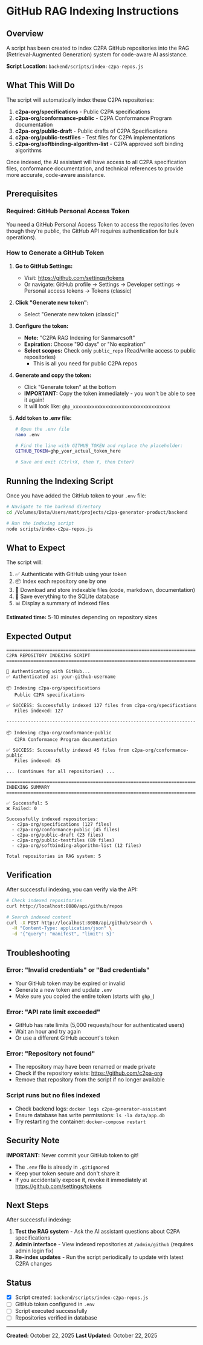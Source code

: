 # GitHub RAG Indexing Instructions

## Overview

A script has been created to index C2PA GitHub repositories into the RAG (Retrieval-Augmented Generation) system for code-aware AI assistance.

**Script Location:** `backend/scripts/index-c2pa-repos.js`

## What This Will Do

The script will automatically index these C2PA repositories:

1. **c2pa-org/specifications** - Public C2PA specifications
2. **c2pa-org/conformance-public** - C2PA Conformance Program documentation
3. **c2pa-org/public-draft** - Public drafts of C2PA Specifications
4. **c2pa-org/public-testfiles** - Test files for C2PA implementations
5. **c2pa-org/softbinding-algorithm-list** - C2PA approved soft binding algorithms

Once indexed, the AI assistant will have access to all C2PA specification files, conformance documentation, and technical references to provide more accurate, code-aware assistance.

## Prerequisites

### Required: GitHub Personal Access Token

You need a GitHub Personal Access Token to access the repositories (even though they're public, the GitHub API requires authentication for bulk operations).

### How to Generate a GitHub Token

1. **Go to GitHub Settings:**
   - Visit: https://github.com/settings/tokens
   - Or navigate: GitHub profile → Settings → Developer settings → Personal access tokens → Tokens (classic)

2. **Click "Generate new token":**
   - Select "Generate new token (classic)"

3. **Configure the token:**
   - **Note:** "C2PA RAG Indexing for Sanmarcsoft"
   - **Expiration:** Choose "90 days" or "No expiration"
   - **Select scopes:** Check only `public_repo` (Read/write access to public repositories)
     - This is all you need for public C2PA repos

4. **Generate and copy the token:**
   - Click "Generate token" at the bottom
   - **IMPORTANT:** Copy the token immediately - you won't be able to see it again!
   - It will look like: `ghp_xxxxxxxxxxxxxxxxxxxxxxxxxxxxxxxxxxxx`

5. **Add token to .env file:**
   ```bash
   # Open the .env file
   nano .env

   # Find the line with GITHUB_TOKEN and replace the placeholder:
   GITHUB_TOKEN=ghp_your_actual_token_here

   # Save and exit (Ctrl+X, then Y, then Enter)
   ```

## Running the Indexing Script

Once you have added the GitHub token to your `.env` file:

```bash
# Navigate to the backend directory
cd /Volumes/Data/Users/matt/projects/c2pa-generator-product/backend

# Run the indexing script
node scripts/index-c2pa-repos.js
```

## What to Expect

The script will:

1. ✅ Authenticate with GitHub using your token
2. 📦 Index each repository one by one
3. 📄 Download and store indexable files (code, markdown, documentation)
4. 💾 Save everything to the SQLite database
5. 📊 Display a summary of indexed files

**Estimated time:** 5-10 minutes depending on repository sizes

## Expected Output

```
======================================================================
C2PA REPOSITORY INDEXING SCRIPT
======================================================================

🔐 Authenticating with GitHub...
✅ Authenticated as: your-github-username

📦 Indexing c2pa-org/specifications
   Public C2PA specifications

✅ SUCCESS: Successfully indexed 127 files from c2pa-org/specifications
   Files indexed: 127

----------------------------------------------------------------------

📦 Indexing c2pa-org/conformance-public
   C2PA Conformance Program documentation

✅ SUCCESS: Successfully indexed 45 files from c2pa-org/conformance-public
   Files indexed: 45

... (continues for all repositories) ...

======================================================================
INDEXING SUMMARY
======================================================================

✅ Successful: 5
❌ Failed: 0

Successfully indexed repositories:
  - c2pa-org/specifications (127 files)
  - c2pa-org/conformance-public (45 files)
  - c2pa-org/public-draft (23 files)
  - c2pa-org/public-testfiles (89 files)
  - c2pa-org/softbinding-algorithm-list (12 files)

Total repositories in RAG system: 5
```

## Verification

After successful indexing, you can verify via the API:

```bash
# Check indexed repositories
curl http://localhost:8080/api/github/repos

# Search indexed content
curl -X POST http://localhost:8080/api/github/search \
  -H "Content-Type: application/json" \
  -d '{"query": "manifest", "limit": 5}'
```

## Troubleshooting

### Error: "Invalid credentials" or "Bad credentials"
- Your GitHub token may be expired or invalid
- Generate a new token and update `.env`
- Make sure you copied the entire token (starts with `ghp_`)

### Error: "API rate limit exceeded"
- GitHub has rate limits (5,000 requests/hour for authenticated users)
- Wait an hour and try again
- Or use a different GitHub account's token

### Error: "Repository not found"
- The repository may have been renamed or made private
- Check if the repository exists: https://github.com/c2pa-org
- Remove that repository from the script if no longer available

### Script runs but no files indexed
- Check backend logs: `docker logs c2pa-generator-assistant`
- Ensure database has write permissions: `ls -la data/app.db`
- Try restarting the container: `docker-compose restart`

## Security Note

**IMPORTANT:** Never commit your GitHub token to git!

- The `.env` file is already in `.gitignored`
- Keep your token secure and don't share it
- If you accidentally expose it, revoke it immediately at https://github.com/settings/tokens

## Next Steps

After successful indexing:

1. **Test the RAG system** - Ask the AI assistant questions about C2PA specifications
2. **Admin interface** - View indexed repositories at `/admin/github` (requires admin login fix)
3. **Re-index updates** - Run the script periodically to update with latest C2PA changes

## Status

- [x] Script created: `backend/scripts/index-c2pa-repos.js`
- [ ] GitHub token configured in `.env`
- [ ] Script executed successfully
- [ ] Repositories verified in database

---

**Created:** October 22, 2025
**Last Updated:** October 22, 2025
